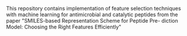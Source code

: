 This repository contains implementation of feature selection techniques with machine learning for antimicrobial and catalytic peptides from the paper "SMILES-based Representation Scheme for Peptide Pre-
diction Model: Choosing the Right Features Efficiently"


